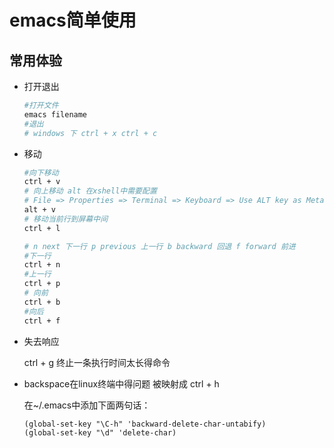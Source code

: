 # emacs简单使用

## 常用体验

- 打开退出

    ```sh
    #打开文件
    emacs filename
    #退出 
    # windows 下 ctrl + x ctrl + c 
    ```

- 移动

    ```sh
    #向下移动
    ctrl + v 
    # 向上移动 alt 在xshell中需要配置
    # File => Properties => Terminal => Keyboard => Use ALT key as Meta key
    alt + v 
    # 移动当前行到屏幕中间
    ctrl + l
    
    # n next 下一行 p previous 上一行 b backward 回退 f forward 前进
    #下一行
    ctrl + n
    #上一行
    ctrl + p
    # 向前
    ctrl + b
    #向后
    ctrl + f
    ```

- 失去响应

    ctrl + g 终止一条执行时间太长得命令

- backspace在linux终端中得问题 被映射成 ctrl + h

    在~/.emacs中添加下面两句话：
    ```emacs
    (global-set-key "\C-h" 'backward-delete-char-untabify)  
    (global-set-key "\d" 'delete-char)  
    ```